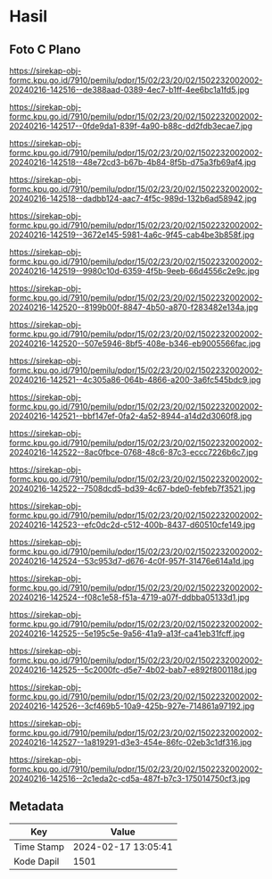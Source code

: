 # Hasil

## Foto C Plano

https://sirekap-obj-formc.kpu.go.id/7910/pemilu/pdpr/15/02/23/20/02/1502232002002-20240216-142516--de388aad-0389-4ec7-b1ff-4ee6bc1a1fd5.jpg

https://sirekap-obj-formc.kpu.go.id/7910/pemilu/pdpr/15/02/23/20/02/1502232002002-20240216-142517--0fde9da1-839f-4a90-b88c-dd2fdb3ecae7.jpg

https://sirekap-obj-formc.kpu.go.id/7910/pemilu/pdpr/15/02/23/20/02/1502232002002-20240216-142518--48e72cd3-b67b-4b84-8f5b-d75a3fb69af4.jpg

https://sirekap-obj-formc.kpu.go.id/7910/pemilu/pdpr/15/02/23/20/02/1502232002002-20240216-142518--dadbb124-aac7-4f5c-989d-132b6ad58942.jpg

https://sirekap-obj-formc.kpu.go.id/7910/pemilu/pdpr/15/02/23/20/02/1502232002002-20240216-142519--3672e145-5981-4a6c-9f45-cab4be3b858f.jpg

https://sirekap-obj-formc.kpu.go.id/7910/pemilu/pdpr/15/02/23/20/02/1502232002002-20240216-142519--9980c10d-6359-4f5b-9eeb-66d4556c2e9c.jpg

https://sirekap-obj-formc.kpu.go.id/7910/pemilu/pdpr/15/02/23/20/02/1502232002002-20240216-142520--8199b00f-8847-4b50-a870-f283482e134a.jpg

https://sirekap-obj-formc.kpu.go.id/7910/pemilu/pdpr/15/02/23/20/02/1502232002002-20240216-142520--507e5946-8bf5-408e-b346-eb9005566fac.jpg

https://sirekap-obj-formc.kpu.go.id/7910/pemilu/pdpr/15/02/23/20/02/1502232002002-20240216-142521--4c305a86-064b-4866-a200-3a6fc545bdc9.jpg

https://sirekap-obj-formc.kpu.go.id/7910/pemilu/pdpr/15/02/23/20/02/1502232002002-20240216-142521--bbf147ef-0fa2-4a52-8944-a14d2d3060f8.jpg

https://sirekap-obj-formc.kpu.go.id/7910/pemilu/pdpr/15/02/23/20/02/1502232002002-20240216-142522--8ac0fbce-0768-48c6-87c3-eccc7226b6c7.jpg

https://sirekap-obj-formc.kpu.go.id/7910/pemilu/pdpr/15/02/23/20/02/1502232002002-20240216-142522--7508dcd5-bd39-4c67-bde0-febfeb7f3521.jpg

https://sirekap-obj-formc.kpu.go.id/7910/pemilu/pdpr/15/02/23/20/02/1502232002002-20240216-142523--efc0dc2d-c512-400b-8437-d60510cfe149.jpg

https://sirekap-obj-formc.kpu.go.id/7910/pemilu/pdpr/15/02/23/20/02/1502232002002-20240216-142524--53c953d7-d676-4c0f-957f-31476e614a1d.jpg

https://sirekap-obj-formc.kpu.go.id/7910/pemilu/pdpr/15/02/23/20/02/1502232002002-20240216-142524--f08c1e58-f51a-4719-a07f-ddbba05133d1.jpg

https://sirekap-obj-formc.kpu.go.id/7910/pemilu/pdpr/15/02/23/20/02/1502232002002-20240216-142525--5e195c5e-9a56-41a9-a13f-ca41eb31fcff.jpg

https://sirekap-obj-formc.kpu.go.id/7910/pemilu/pdpr/15/02/23/20/02/1502232002002-20240216-142525--5c2000fc-d5e7-4b02-bab7-e892f800118d.jpg

https://sirekap-obj-formc.kpu.go.id/7910/pemilu/pdpr/15/02/23/20/02/1502232002002-20240216-142526--3cf469b5-10a9-425b-927e-714861a97192.jpg

https://sirekap-obj-formc.kpu.go.id/7910/pemilu/pdpr/15/02/23/20/02/1502232002002-20240216-142527--1a819291-d3e3-454e-86fc-02eb3c1df316.jpg

https://sirekap-obj-formc.kpu.go.id/7910/pemilu/pdpr/15/02/23/20/02/1502232002002-20240216-142516--2c1eda2c-cd5a-487f-b7c3-175014750cf3.jpg


## Metadata

| Key        | Value               |
| ---------- | ------------------- |
| Time Stamp | 2024-02-17 13:05:41 |
| Kode Dapil | 1501                |



